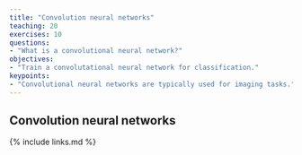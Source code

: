 ```yaml
---
title: "Convolution neural networks"
teaching: 20
exercises: 10
questions:
- "What is a convolutional neural network?"
objectives:
- "Train a convolutational neural network for classification."
keypoints:
- "Convolutional neural networks are typically used for imaging tasks."
---
```


## Convolution neural networks



{% include links.md %}
 



